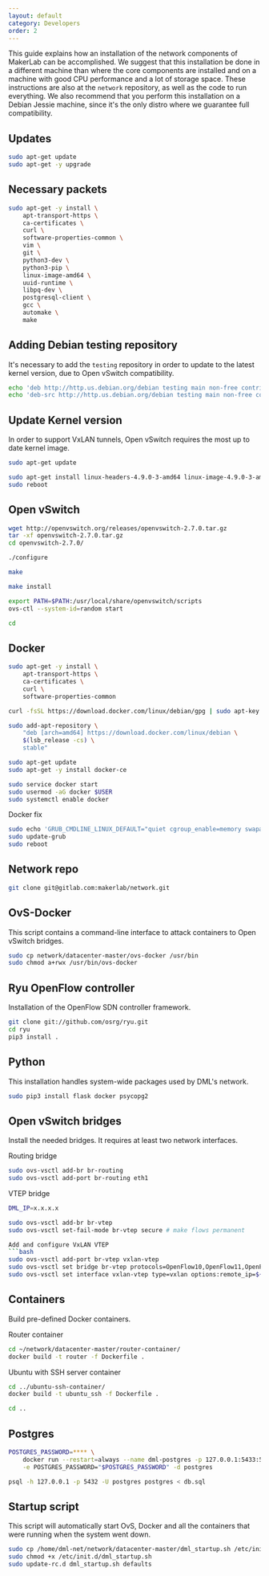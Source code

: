 ```yaml
---
layout: default
category: Developers
order: 2
---
```


This guide explains how an installation of the network components of MakerLab 
can be accomplished. We suggest that this installation be done in a different 
machine than where the core components are installed and on a machine with
good CPU performance and a lot of storage space. These instructions are also
at the `network` repository, as well as the code to run everything.
We also recommend that you perform this installation on a Debian Jessie machine,
since it's the only distro where we guarantee full compatibility.

## Updates

```bash
sudo apt-get update
sudo apt-get -y upgrade
```

## Necessary packets

```bash
sudo apt-get -y install \
    apt-transport-https \
    ca-certificates \
    curl \
    software-properties-common \
    vim \
    git \
    python3-dev \
    python3-pip \
    linux-image-amd64 \
    uuid-runtime \
    libpq-dev \
    postgresql-client \
    gcc \
    automake \
    make
```

## Adding Debian testing repository

It's necessary to add the `testing` repository in order to update to the latest
kernel version, due to Open vSwitch compatibility.

```bash
echo 'deb http://http.us.debian.org/debian testing main non-free contrib' >> /etc/apt/sources.list
echo 'deb-src http://http.us.debian.org/debian testing main non-free contrib' >> /etc/apt/sources.list
```

## Update Kernel version

In order to support VxLAN tunnels, Open vSwitch requires the most up to date
kernel image.

```bash
sudo apt-get update

sudo apt-get install linux-headers-4.9.0-3-amd64 linux-image-4.9.0-3-amd64
sudo reboot
```

## Open vSwitch

```bash
wget http://openvswitch.org/releases/openvswitch-2.7.0.tar.gz
tar -xf openvswitch-2.7.0.tar.gz
cd openvswitch-2.7.0/
```

```bash
./configure
```

```bash
make
```

```bash
make install
```
```bash
export PATH=$PATH:/usr/local/share/openvswitch/scripts
ovs-ctl --system-id=random start
```

```bash
cd
```

## Docker

```bash
sudo apt-get -y install \
    apt-transport-https \
    ca-certificates \
    curl \
    software-properties-common
```

```bash
curl -fsSL https://download.docker.com/linux/debian/gpg | sudo apt-key add -
```

```bash
sudo add-apt-repository \
    "deb [arch=amd64] https://download.docker.com/linux/debian \
    $(lsb_release -cs) \
    stable"
```

```bash
sudo apt-get update
sudo apt-get -y install docker-ce
```

```bash
sudo service docker start
sudo usermod -aG docker $USER
sudo systemctl enable docker
```

Docker fix
```bash
sudo echo 'GRUB_CMDLINE_LINUX_DEFAULT="quiet cgroup_enable=memory swapaccount=1" ' >> /etc/default/grub
sudo update-grub
sudo reboot
```

## Network repo

```bash
git clone git@gitlab.com:makerlab/network.git
```

## OvS-Docker

This script contains a command-line interface to attack containers to 
Open vSwitch bridges.

```bash
sudo cp network/datacenter-master/ovs-docker /usr/bin
sudo chmod a+rwx /usr/bin/ovs-docker
```

## Ryu OpenFlow controller

Installation of the OpenFlow SDN controller framework.

```bash
git clone git://github.com/osrg/ryu.git
cd ryu
pip3 install .
```

## Python

This installation handles system-wide packages used by DML's network.

```bash
sudo pip3 install flask docker psycopg2
```

## Open vSwitch bridges

Install the needed bridges. It requires at least two network interfaces.

Routing bridge
```bash
sudo ovs-vsctl add-br br-routing
sudo ovs-vsctl add-port br-routing eth1
```

VTEP bridge
```bash
DML_IP=x.x.x.x
```

```bash
sudo ovs-vsctl add-br br-vtep
sudo ovs-vsctl set-fail-mode br-vtep secure # make flows permanent

Add and configure VxLAN VTEP
```bash
sudo ovs-vsctl add-port br-vtep vxlan-vtep
sudo ovs-vsctl set bridge br-vtep protocols=OpenFlow10,OpenFlow11,OpenFlow12,OpenFlow13
sudo ovs-vsctl set interface vxlan-vtep type=vxlan options:remote_ip=${DML_IP} options:key=flow
```

## Containers

Build pre-defined Docker containers.

Router container
```bash
cd ~/network/datacenter-master/router-container/
docker build -t router -f Dockerfile .
```

Ubuntu with SSH server container
```bash
cd ../ubuntu-ssh-container/
docker build -t ubuntu_ssh -f Dockerfile .
```

```bash
cd ..
```

## Postgres

```bash
POSTGRES_PASSWORD=**** \
    docker run --restart=always --name dml-postgres -p 127.0.0.1:5433:5432 \
    -e POSTGRES_PASSWORD="$POSTGRES_PASSWORD" -d postgres

psql -h 127.0.0.1 -p 5432 -U postgres postgres < db.sql
```

## Startup script

This script will automatically start OvS, Docker and all the containers that
were running when the system went down.

```bash
sudo cp /home/dml-net/network/datacenter-master/dml_startup.sh /etc/init.d/
sudo chmod +x /etc/init.d/dml_startup.sh
sudo update-rc.d dml_startup.sh defaults
```
